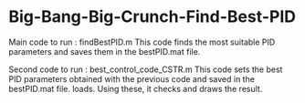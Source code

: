 # Big-Bang-Big-Crunch-Find-Best-PID

Main code to run : findBestPID.m
This code finds the most suitable PID parameters and saves them in the bestPID.mat file.

Second code to run : best_control_code_CSTR.m
This code sets the best PID parameters obtained with the previous code and saved in the bestPID.mat file.
loads. Using these, it checks and draws the result.
